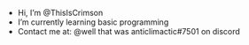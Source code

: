 - Hi, I’m @ThisIsCrimson
- I’m currently learning basic programming
- Contact me at: @well that was anticlimactic#7501 on discord

<!---
ThisIsCrimson/ThisIsCrimson is a ✨ special ✨ repository because its `README.md` (this file) appears on your GitHub profile.
You can click the Preview link to take a look at your changes.
--->
